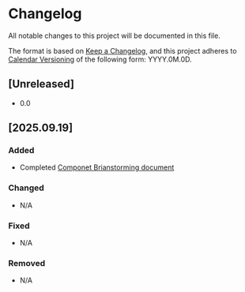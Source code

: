 # Changelog

All notable changes to this project will be documented in this file.

The format is based on [Keep a Changelog](https://keepachangelog.com/en/1.1.0/),
and this project adheres to [Calendar Versioning](https://calver.org/) of
the following form: YYYY.0M.0D.

## [Unreleased]

- 0.0

## [2025.09.19]

### Added

- Completed [Componet Brianstorming document](doc/01-component-brainstorming/01-component-brainstorming.md)

### Changed

- N/A

### Fixed

- N/A

### Removed

- N/A
